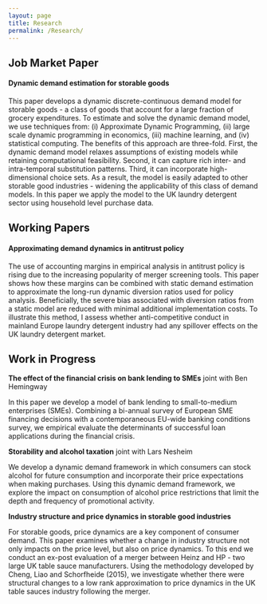 ```yaml
---
layout: page
title: Research
permalink: /Research/
---
```


## Job Market Paper

#### **Dynamic demand estimation for storable goods**

This paper develops a dynamic discrete-continuous demand model for storable goods - a class of goods that account for a large fraction of grocery expenditures. To estimate and solve the dynamic demand model, we use techniques from: (i) Approximate Dynamic Programming, (ii) large scale dynamic programming in economics, (iii) machine learning, and (iv) statistical computing. The benefits of this approach are three-fold. First, the dynamic demand model relaxes assumptions of existing models while retaining computational feasibility. Second, it can capture rich inter- and intra-temporal substitution patterns. Third, it can incorporate high-dimensional choice sets. As a result, the model is easily adapted to other storable good industries - widening the applicability of this class of demand models. In this paper we apply the model to the UK laundry detergent sector using household level purchase data.

## Working Papers

#### **Approximating demand dynamics in antitrust policy**

The use of accounting margins in empirical analysis in antitrust policy is rising due to the increasing popularity of merger screening tools. This paper shows how these margins can be combined with static demand estimation to approximate the long-run dynamic diversion ratios used for policy analysis. Beneficially, the severe bias associated with diversion ratios from a static model are reduced with minimal additional implementation costs. To illustrate this method, I assess whether anti-competitive conduct in mainland Europe laundry detergent industry had any spillover effects on the UK laundry detergent market.

## Work in Progress

**The effect of the financial crisis on bank lending to SMEs** joint with Ben Hemingway 

In this paper we develop a model of bank lending to small-to-medium enterprises (SMEs). Combining a bi-annual survey of European SME financing decisions with a contemporaneous EU-wide banking conditions survey, we empirical evaluate the determinants of successful loan applications during the financial crisis.

**Storability and alcohol taxation** joint with Lars Nesheim  

We develop a dynamic demand framework in which consumers can stock alcohol for future consumption and incorporate their price expectations when making purchases.  Using this dynamic demand framework, we explore the impact on consumption of alcohol price restrictions that limit the depth and frequency of promotional activity. 

**Industry structure and price dynamics in storable good industries**

For storable goods, price dynamics are a key component of consumer demand. This paper examines whether a change in industry structure not only impacts on the price level, but also on price dynamics. To this end we conduct an ex-post evaluation of a merger between Heinz and HP - two large UK table sauce manufacturers. Using the methodology developed by Cheng, Liao and Schorfheide (2015), we investigate whether there were structural changes to a low rank approximation to price dynamics in the UK table sauces industry following the merger. 
